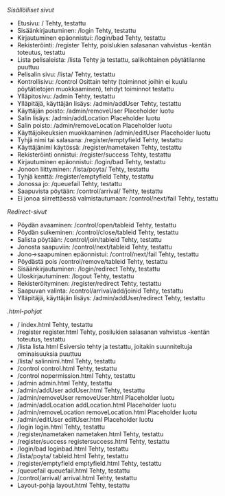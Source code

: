 *Sisällölliset sivut*

 - Etusivu:					/				Tehty, testattu  
 - Sisäänkirjautuminen:				/login				Tehty, testattu  
 - Kirjautuminen epäonnistui:			/login/bad			Tehty, testattu
 - Rekisteröinti:				/register			Tehty, poislukien salasanan vahvistus -kentän toteutus, testattu  
 - Lista pelisaleista:				/lista				Tehty ja testattu, salikohtainen pöytätilanne puuttuu
 - Pelisalin sivu:				/lista/<salinnimi>		Tehty, testattu
 - Kontrollisivu:				/control			Osittain tehty (toiminnot joihin ei kuulu pöytätietojen muokkaaminen), tehdyt toiminnot testattu 
 - Ylläpitosivu:				/admin				Tehty, testattu
 - Ylläpitäjä, käyttäjän lisäys:		/admin/addUser			Tehty, testattu
 - Käyttäjän poisto:				/admin/removeUser		Placeholder luotu
 - Salin lisäys:				/admin/addLocation		Placeholder luotu
 - Salin poisto:				/admin/removeLocation		Placeholder luotu
 - Käyttäjoikeuksien muokkaaminen		/admin/editUser			Placeholder luotu
 - Tyhjä nimi tai salasana:			/register/emptyfield		Tehty, testattu
 - Käyttäjänimi käytössä:			/register/nametaken		Tehty, testattu  
 - Rekisteröinti onnistui:			/register/success		Tehty, testattu  
 - Kirjautuminen epäonnistui:			/login/bad			Tehty, testattu  
 - Jonoon liittyminen:				/lista/poyta/<tableid>		Tehty, testattu
 - Tyhjä kenttä:				/register/emptyfield		Tehty, testattu
 - Jonossa jo:					/queuefail			Tehty, testattu
 - Saapuvista pöytään:				/control/arrival/<tableid>	Tehty, testattu
 - Ei jonoa siirrettäessä valmistautumaan:	/control/next/fail		Tehty, testattu

*Redirect-sivut*  
  
 - Pöydän avaaminen:				/control/open/tableid		Tehty, testattu
 - Pöydän sulkeminen:				/control/close/tableid		Tehty, testattu  
 - Salista pöytään:				/control/join/tableid		Tehty, testattu
 - Jonosta saapuviin:				/control/next/tableid		Tehty, testattu
 - Jono->saapuminen epäonnistui:		/control/next/fail		Tehty, testattu
 - Pöydästä pois				/control/remove/tableid		Tehty, testattu
 - Sisäänkirjautuminen:				/login/redirect			Tehty, testattu  
 - Uloskirjautuminen:				/logout				Tehty, testattu  
 - Rekisteröityminen:				/register/redirect		Tehty, testattu
 - Saapuvan valinta:				/control/arrival/add/joinid	Tehty, testattu
 - Ylläpitäjä, käyttäjän lisäys:		/admin/addUser/redirect		Tehty, testattu
    
*.html-pohjat*  
  
 - /						index.html                      Tehty, testattu  
 - /register					register.html                   Tehty, posilukien salasanan vahvistus -kentän toteutus, testattu  
 - /lista					lista.html                      Esiversio tehty ja testattu, joitakin suunniteltuja ominaisuuksia puuttuu  
 - /lista/<salinnimi>				salinnimi.html                  Tehty, testattu
 - /control					control.html                    Tehty, testattu
 - /control					nopermission.html		Tehty, testattu  
 - /admin					admin.html                      Tehty, testattu  
 - /admin/addUser				addUser.html                    Tehty, testattu
 - /admin/removeUser				removeUser.html			Placeholder luotu
 - /admin/addLocation				addLocation.html		Placeholder luotu
 - /admin/removeLocation			removeLocation.html		Placeholder luotu
 - /admin/editUser				editUser.html			Placeholder luotu
 - /login					login.html			Tehty, testattu  
 - /register/nametaken				nametaken.html			Tehty, testattu  
 - /register/success				registersuccess.html		Tehty, testattu 
 - /login/bad					loginbad.html			Tehty, testattu  
 - /lista/poyta/<tableid>			tableid.html			Tehty, testattu
 - /register/emptyfield				emptyfield.html			Tehty, testattu
 - /queuefail					queuefail.html			Tehty, testattu
 - /control/arrival/<tableid>			arrival.html			Tehty, testattu
 - Layout-pohja					layout.html			Tehty, testattu
